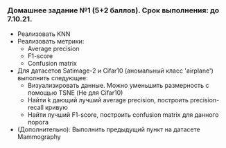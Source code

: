 ### Домашнее задание №1 (5+2 баллов). Срок выполнения: до 7.10.21.

- Реализовать KNN
- Реализовать метрики:
    - Average precision
    - F1-score
    - Confusion matrix
- Для датасетов Satimage-2 и Cifar10 (аномальный класс 'airplane') выполнить следующее:
    - Визуализировать данные. Можно уменьшить размерность с помощью TSNE (Не для Cifar10)
    - Найти k дающий лучший average precision, построить precision-recall кривую
    - Найти лучший F1-score, построить confusion matrix для данного порога
- (Дополнительно): Выполнить предыдущий пункт на датасете Mammography 
